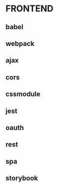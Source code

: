 # FRONTEND

## babel

## webpack

## ajax

## cors

## cssmodule

## jest

## oauth

## rest

## spa

## storybook